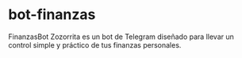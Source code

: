 # bot-finanzas
FinanzasBot Zozorrita es un bot de Telegram diseñado para llevar un control simple y práctico de tus finanzas personales.
